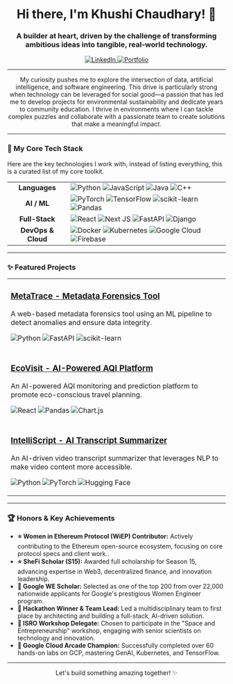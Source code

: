 

<div align="center">
  <h1>Hi there, I'm Khushi Chaudhary! 👋</h1>
  <h3>A builder at heart, driven by the challenge of transforming ambitious ideas into tangible, real-world technology.</h3>
</div>

<div align="center">
  <a href="https://www.linkedin.com/in/khushi-g-chaudhary/" target="_blank">
    <img src="https://img.shields.io/badge/LinkedIn-0077B5?style=for-the-badge&logo=linkedin&logoColor=white" alt="LinkedIn">
  </a>
  <a href="https://khushi-chaudhary.vercel.app" target="_blank">
    <img src="https://img.shields.io/badge/Portfolio-8A2BE2?style=for-the-badge&logo=Vercel&logoColor=white" alt="Portfolio">
  </a>
</div>

---

<p align="center">
  My curiosity pushes me to explore the intersection of data, artificial intelligence, and software engineering. This drive is particularly strong when technology can be leveraged for social good—a passion that has led me to develop projects for environmental sustainability and dedicate years to community education. I thrive in environments where I can tackle complex puzzles and collaborate with a passionate team to create solutions that make a meaningful impact.
</p>

---

### **🚀 My Core Tech Stack**

Here are the key technologies I work with, instead of listing everything, this is a curated list of my core toolkit.


<table>
  <tr>
    <td align="center"><strong>Languages</strong></td>
    <td>
      <img src="https://img.shields.io/badge/python-3670A0?style=for-the-badge&logo=python&logoColor=ffdd54" alt="Python">
      <img src="https://img.shields.io/badge/javascript-%23323330.svg?style=for-the-badge&logo=javascript&logoColor=%23F7DF1E" alt="JavaScript">
      <img src="https://img.shields.io/badge/java-%23ED8B00.svg?style=for-the-badge&logo=openjdk&logoColor=white" alt="Java">
      <img src="https://img.shields.io/badge/c++-%2300599C.svg?style=for-the-badge&logo=c%2B%2B&logoColor=white" alt="C++">
    </td>
  </tr>
  <tr>
    <td align="center"><strong>AI / ML</strong></td>
    <td>
      <img src="https://img.shields.io/badge/PyTorch-%23EE4C2C.svg?style=for-the-badge&logo=PyTorch&logoColor=white" alt="PyTorch">
      <img src="https://img.shields.io/badge/TensorFlow-%23FF6F00.svg?style=for-the-badge&logo=TensorFlow&logoColor=white" alt="TensorFlow">
      <img src="https://img.shields.io/badge/scikit--learn-%23F7931E.svg?style=for-the-badge&logo=scikit-learn&logoColor=white" alt="scikit-learn">
      <img src="https://img.shields.io/badge/pandas-%23150458.svg?style=for-the-badge&logo=pandas&logoColor=white" alt="Pandas">
    </td>
  </tr>
  <tr>
    <td align="center"><strong>Full-Stack</strong></td>
    <td>
      <img src="https://img.shields.io/badge/react-%2320232a.svg?style=for-the-badge&logo=react&logoColor=%2361DAFB" alt="React">
      <img src="https://img.shields.io/badge/Next-black?style=for-the-badge&logo=next.js&logoColor=white" alt="Next JS">
      <img src="https://img.shields.io/badge/FastAPI-005571?style=for-the-badge&logo=fastapi" alt="FastAPI">
      <img src="https://img.shields.io/badge/django-%23092E20.svg?style=for-the-badge&logo=django&logoColor=white" alt="Django">
    </td>
  </tr>
  <tr>
    <td align="center"><strong>DevOps & Cloud</strong></td>
    <td>
      <img src="https://img.shields.io/badge/docker-%230db7ed.svg?style=for-the-badge&logo=docker&logoColor=white" alt="Docker">
      <img src="https://img.shields.io/badge/kubernetes-%23326ce5.svg?style=for-the-badge&logo=kubernetes&logoColor=white" alt="Kubernetes">
      <img src="https://img.shields.io/badge/GoogleCloud-%234285F4.svg?style=for-the-badge&logo=google-cloud&logoColor=white" alt="Google Cloud">
      <img src="https://img.shields.io/badge/firebase-%23039BE5.svg?style=for-the-badge&logo=firebase" alt="Firebase">
    </td>
  </tr>
</table>

---

### ✨ Featured Projects

<table>
  <tbody>
    <tr>
      <td width="100%">
        <h3><a href="https://github.com/Khushi-Chaudhary04/Meta-Trace">MetaTrace - Metadata Forensics Tool</a></h3>
        <p>A web-based metadata forensics tool using an ML pipeline to detect anomalies and ensure data integrity.</p>
        <p>
          <img src="https://img.shields.io/badge/python-3670A0?style=for-the-badge&logo=python&logoColor=ffdd54" alt="Python">
          <img src="https://img.shields.io/badge/FastAPI-005571?style=for-the-badge&logo=fastapi" alt="FastAPI">
          <img src="https://img.shields.io/badge/scikit--learn-%23F7931E.svg?style=for-the-badge&logo=scikit-learn&logoColor=white" alt="scikit-learn">
        </p>
      </td>
    </tr>
    <tr>
      <td width="100%">
        <h3><a href="https://github.com/Khushi-Chaudhary04/EcoVisit">EcoVisit - AI-Powered AQI Platform</a></h3>
        <p>An AI-powered AQI monitoring and prediction platform to promote eco-conscious travel planning.</p>
        <p>
          <img src="https://img.shields.io/badge/react-%2320232a.svg?style=for-the-badge&logo=react&logoColor=%2361DAFB" alt="React">
          <img src="https://img.shields.io/badge/pandas-%23150458.svg?style=for-the-badge&logo=pandas&logoColor=white" alt="Pandas">
          <img src="https://img.shields.io/badge/Chart.js-F5788D.svg?style=for-the-badge&logo=chart.js&logoColor=white" alt="Chart.js">
        </p>
      </td>
    </tr>
    <tr>
      <td width="100%">
        <h3><a href="https://github.com/Khushi-Chaudhary04/IntelliScript">IntelliScript - AI Transcript Summarizer</a></h3>
        <p>An AI-driven video transcript summarizer that leverages NLP to make video content more accessible.</p>
        <p>
          <img src="https://img.shields.io/badge/python-3670A0?style=for-the-badge&logo=python&logoColor=ffdd54" alt="Python">
          <img src="https://img.shields.io/badge/PyTorch-%23EE4C2C.svg?style=for-the-badge&logo=PyTorch&logoColor=white" alt="PyTorch">
          <img src="https://img.shields.io/badge/Hugging_Face-FFD21E?style=for-the-badge&logo=huggingface&logoColor=black" alt="Hugging Face">
        </p>
      </td>
    </tr>
  </tbody>
</table>

---

### 🏆 Honors & Key Achievements

- **⭐ Women in Ethereum Protocol (WiEP) Contributor:** Actively contributing to the Ethereum open-source ecosystem, focusing on core protocol specs and client work..
- **⭐ SheFi Scholar (S15):** Awarded full scholarship for Season 15, advancing expertise in Web3, decentralized finance, and innovation leadership.
- **🥇 Google WE Scholar:** Selected as one of the top 200 from over 22,000 nationwide applicants for Google's prestigious Women Engineer program.
- **🥇 Hackathon Winner & Team Lead:** Led a multidisciplinary team to first place by architecting and building a full-stack, AI-driven solution.
- **🚀 ISRO Workshop Delegate:** Chosen to participate in the "Space and Entrepreneurship" workshop, engaging with senior scientists on technology and innovation.
- **🚀 Google Cloud Arcade Champion:** Successfully completed over 60 hands-on labs on GCP, mastering GenAI, Kubernetes, and TensorFlow.

---

<div align="center">
  <p>Let's build something amazing together! ✨</p>
</div>
